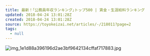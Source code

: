 ```yaml
---
title: 最新！｢公務員年収ランキング｣トップ500 | 賃金・生涯給料ランキング
updated: 2018-04-24 13:01:28Z
created: 2018-04-24 13:01:28Z
source: https://toyokeizai.net/articles/-/218011?page=2
tags:
  - null
---
```


![img_1e1d88a396196d2ae3bf9642134cffaf717883.jpg](../_resources/img_1e1d88a396196d2ae3bf9642134cffaf717883.jpg)